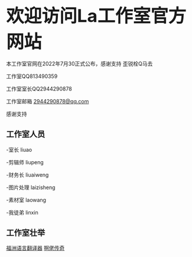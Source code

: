 ## <font size=15>欢迎访问La工作室官方网站</font>

本工作室官网在2022年7月30正式公布，感谢支持 歪锐栓Q马去

工作室QQ813490359

工作室室长QQ2944290878


工作室邮箱 2944290878@qq.com

感谢支持


## 工作室人员
-室长   liuao

-剪辑师  liupeng

-财务长  liuaiweng

-图片处理 laizisheng

-素材室  laowang

-我徒弟 linxin

## 工作室壮举

[福洲语言翻译器](fzzt.html)
[啊佬传奇](islastudiosp.html)
